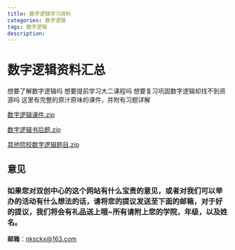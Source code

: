 ```yaml
---
title: 数字逻辑学习资料
categories: 数字逻辑
tags: 数字逻辑
description: 
---
```


# 数字逻辑资料汇总

<!--more-->

想要了解数字逻辑吗
想要提前学习大二课程吗
想要复习巩固数字逻辑却找不到资源吗
这里有完整的原汁原味的课件，并附有习题详解

[数字逻辑课件.zip](https://gitee.com/nksckx/shuzuluoji/raw/master/数字逻辑课件.zip)

[数字逻辑书后题.zip](https://gitee.com/nksckx/shuzuluoji/raw/master/数字逻辑书后题.zip)

[其他院校数字逻辑题目.zip](https://gitee.com/nksckx/shuzuluoji/raw/master/其他院校数字逻辑题目.zip)

## 意见

### 如果您对双创中心的这个网站有什么宝贵的意见，或者对我们可以举办的活动有什么想法的话，请将您的提议发送至下面的邮箱，对于好的提议，我们将会有礼品送上哦~所有请附上您的学院，年级，以及姓名。

**邮箱**：nksckx@163.com
